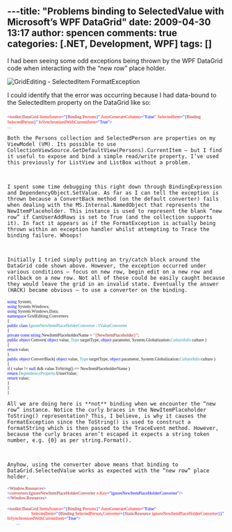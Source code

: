 ---title: "Problems binding to SelectedValue with Microsoft’s WPF DataGrid"
date: 2009-04-30 13:17
author: spencen
comments: true
categories: [.NET, Development, WPF]
tags: []
---
I had been seeing some odd exceptions being thrown by the WPF DataGrid code when interacting with the “new row” place holder. 
  

![GridEditing - SelectedItem FormatException](/images/GridEditing%20-%20SelectedItem%20FormatException_1.png "GridEditing - SelectedItem FormatException") 
  

I could identify that the error was occurring because I had data-bound to the SelectedItem property on the DataGrid like so:
  

<font size="1"><font face="Verdana"><span style="color: blue">&lt;</span><span style="color: #a31515">toolkit</span><span style="color: blue">:</span><span style="color: #a31515">DataGrid </span><span style="color: red">ItemsSource</span><span style="color: blue">=&quot;{</span><span style="color: #a31515">Binding </span><span style="color: red">Persons</span><span style="color: blue">}&quot; </span><span style="color: red">AutoGenerateColumns</span><span style="color: blue">=&quot;False&quot;</span></font></font><span style="color: blue">
</span><font size="1"><font face="Verdana"><span style="color: blue">                  </span><span style="color: red">SelectedItem</span><span style="color: blue">=&quot;{</span><span style="color: #a31515">Binding </span><span style="color: red">SelectedPerson</span></font></font><font size="1"><font face="Verdana"><span style="color: blue">}&quot;
</span><span style="color: red">IsSynchronizedWithCurrentItem</span><span style="color: blue">=&quot;True&quot;&gt;  
        …</span></font></font></pre>
<a href="http://11011.net/software/vspaste"></a>

    
    Both the Persons collection and SelectedPerson are properties on my ViewModel (VM). Its possible to use CollectionViewSource.GetDefaultView(Persons).CurrentItem – but I find it useful to expose and bind a simple read/write property. I’ve used this previously for ListView and ListBox without a problem.
    

    
    I spent some time debugging this right down through BindingExpression and DependencyObject.SetValue. As far as I can tell the exception is thrown because a ConvertBack method (on the default converter) fails when dealing with the MS.Internal.NamedObject that represents the NewItemPlaceholder. This instance is used to represent the blank “new row” if CanUserAddRows is set to True (and the collection supports it). In fact it appears as if the FormatException is actually being thrown within an exception handler whilst attempting to Trace the binding failure. Whoops!
    

    
    Initially I tried simply putting an try/catch block around the DataGrid code shown above. However, the exception occurred under various conditions – focus on new row, begin edit on a new row and rollback on a new row. Not all of these could be easily caught because they would leave the grid in an invalid state. Eventually the answer (HACK) became obvious – to use a converter on the binding.
    
<pre class="code"><font size="1"><font face="Verdana"><span style="color: blue">using </span>System;
<span style="color: blue">using </span>System.Windows;
<span style="color: blue">using </span>System.Windows.Data;
<span style="color: blue">namespace </span>GridEditing.Converters
{
<span style="color: blue">public class </span><span style="color: #2b91af">IgnoreNewItemPlaceHolderConverter </span>: </font></font><font size="1"><font face="Verdana"><span style="color: #2b91af">IValueConverter
</span>{
<span style="color: blue">private const string </span>NewItemPlaceholderName = <span style="color: #a31515">&quot;{NewItemPlaceholder}&quot;</span>;
<span style="color: blue">public object </span>Convert( <span style="color: blue">object </span>value, <span style="color: #2b91af">Type </span>targetType, <span style="color: blue">object </span>parameter, System.Globalization.<span style="color: #2b91af">CultureInfo </span>culture )
{
<span style="color: blue">return </span>value;
}
<span style="color: blue">public object </span>ConvertBack( <span style="color: blue">object </span>value, <span style="color: #2b91af">Type </span>targetType, <span style="color: blue">object </span>parameter, System.Globalization.<span style="color: #2b91af">CultureInfo </span>culture )
{
<span style="color: blue">if </span>( value != <span style="color: blue">null </span>&amp;&amp; value.ToString() == NewItemPlaceholderName )
<span style="color: blue">return </span><span style="color: #2b91af">DependencyProperty</span>.UnsetValue;
<span style="color: blue">return </span>value;
}
}
}</font></font></pre>
<a href="http://11011.net/software/vspaste"></a>

    
    All we are doing here is **not** binding when we encounter the “new row” instance. Notice the curly braces in the NewItemPlaceholder ToString() representation? This, I believe, is why it causes the FormatException since the ToString() is used to construct a formatString which is then passed to the TraceEvent method. However, because the curly braces aren’t escaped it expects a string token number, e.g. {0} as per string.Format().
    

    
    Anyhow, using the converter above means that binding to DataGrid.SelectedValue works as expected with the “new row” place holder.
    
<pre class="code"><font size="1"><font face="Verdana"><span style="color: blue">&lt;</span><span style="color: #a31515">Window.Resources</span><span style="color: blue">&gt;</span></font></font><font size="1"><font face="Verdana"><span style="color: blue">
&lt;</span><span style="color: #a31515">converters</span><span style="color: blue">:</span><span style="color: #a31515">IgnoreNewItemPlaceHolderConverter </span><span style="color: red">x</span><span style="color: blue">:</span><span style="color: red">Key</span></font></font><font size="1"><font face="Verdana"><span style="color: blue">=&quot;ignoreNewItemPlaceHolderConverter&quot;/&gt;
&lt;/</span><span style="color: #a31515">Window.Resources</span><span style="color: blue">&gt;</span></font></font></pre>
<pre class="code"><font size="1"><font face="Verdana"><span style="color: blue">&lt;</span><span style="color: #a31515">toolkit</span><span style="color: blue">:</span><span style="color: #a31515">DataGrid </span><span style="color: red">ItemsSource</span><span style="color: blue">=&quot;{</span><span style="color: #a31515">Binding </span><span style="color: red">Persons</span><span style="color: blue">}&quot; </span><span style="color: red">AutoGenerateColumns</span></font></font><font size="1"><font face="Verdana"><span style="color: blue">=&quot;False&quot;  
                      </span><span style="color: red">SelectedItem</span><span style="color: blue">=&quot;{</span><span style="color: #a31515">Binding </span><span style="color: red">SelectedPerson</span><span style="color: blue">,</span><span style="color: red">Converter</span><span style="color: blue">={</span><span style="color: #a31515">StaticResource </span><span style="color: red">ignoreNewItemPlaceHolderConverter</span></font></font><font size="1"><font face="Verdana"><span style="color: blue">}}&quot;
</span><span style="color: red">IsSynchronizedWithCurrentItem</span><span style="color: blue">=&quot;True&quot;&gt;  
        …</span></font></font>

<a href="http://11011.net/software/vspaste"></a><a href="http://11011.net/software/vspaste"></a>

